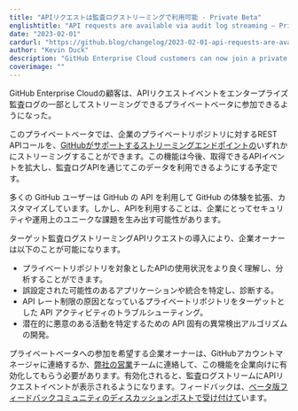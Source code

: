 ```yaml
---
title: "APIリクエストは監査ログストリーミングで利用可能 - Private Beta"
englishtitle: "API requests are available via audit log streaming – Private Beta"
date: "2023-02-01"
cardurl: "https://github.blog/changelog/2023-02-01-api-requests-are-available-via-audit-log-streaming-private-beta"
author: "Kevin Duck"
description: "GitHub Enterprise Cloud customers can now join a private beta which allows API request events to be streamed as part of their enterprise audit log."
coverimage: ""
---
```


<p>GitHub Enterprise Cloudの顧客は、APIリクエストイベントをエンタープライズ監査ログの一部としてストリーミングできるプライベートベータに参加できるようになった。</p>
<p>このプライベートベータでは、企業のプライベートリポジトリに対するREST APIコールを、<a href="https://docs.github.com/en/enterprise-cloud@latest/admin/monitoring-activity-in-your-enterprise/reviewing-audit-logs-for-your-enterprise/streaming-the-audit-log-for-your-enterprise">GitHubがサポートするストリーミングエンドポイントの</a>いずれかにストリーミングすることができます。この機能は今後、取得できるAPIイベントを拡大し、監査ログAPIを通じてこのデータを利用できるようにする予定です。</p>
<p>多くの GitHub ユーザーは GitHub の API を利用して GitHub の体験を拡張、カスタマイズしています。しかし、APIを利用することは、企業にとってセキュリティや運用上のユニークな課題を生み出す可能性があります。</p>
<p>ターゲット監査ログストリーミングAPIリクエストの導入により、企業オーナーは以下のことが可能になります。</p>
<ul>
<li>プライベートリポジトリを対象としたAPIの使用状況をより良く理解し、分析することができます。</li>
<li>誤設定された可能性のあるアプリケーションや統合を特定し、診断する。</li>
<li>API レート制限の原因となっているプライベートリポジトリをターゲットとした API アクティビティのトラブルシューティング。</li>
<li>潜在的に悪意のある活動を特定するための API 固有の異常検出アルゴリズムの開発。</li>
</ul>
<p>プライベートベータへの参加を希望する企業オーナーは、GitHubアカウントマネージャに連絡するか、<a href="https://github.com/enterprise/contact">弊社の営業</a>チームに連絡して、この機能を企業向けに有効化してもらう必要があります。有効化されると、監査ログストリームにAPIリクエストイベントが表示されるようになります。フィードバックは、<a href="https://github.com/community/community/discussions/45920">ベータ版フィードバックコミュニティのディスカッションポストで受け付けて</a>います。</p>


